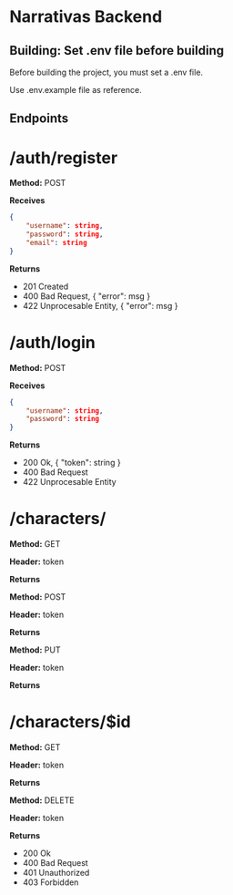 # Narrativas Backend

## Building: Set .env file before building

Before building the project, you must set a .env file.

Use .env.example file as reference.

    
## Endpoints

# /auth/register 

**Method:** POST

**Receives** 

```json
{   
    "username": string,
    "password": string,
    "email": string
}
```

**Returns**

* 201 Created
* 400 Bad Request, { "error": msg }
* 422 Unprocesable Entity, { "error": msg }


# /auth/login 

**Method:** POST

**Receives** 

```json
{   
    "username": string,
    "password": string
}
```

**Returns**

* 200 Ok, { "token": string }
* 400 Bad Request
* 422 Unprocesable Entity

# /characters/

**Method:** GET

**Header:** token

**Returns**

  

**Method:** POST

**Header:** token

**Returns**

  

**Method:** PUT

**Header:** token

**Returns**


# /characters/$id

**Method:** GET

**Header:** token

**Returns**

  

**Method:** DELETE

**Header:** token

**Returns**

* 200 Ok
* 400 Bad Request
* 401 Unauthorized
* 403 Forbidden

